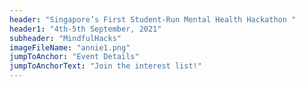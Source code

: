 ```yaml
---
header: "Singapore’s First Student-Run Mental Health Hackathon "
header1: "4th-5th September, 2021"
subheader: "MindfulHacks"
imageFileName: "annie1.png"
jumpToAnchor: "Event Details"
jumpToAnchorText: "Join the interest list!"
---
```

